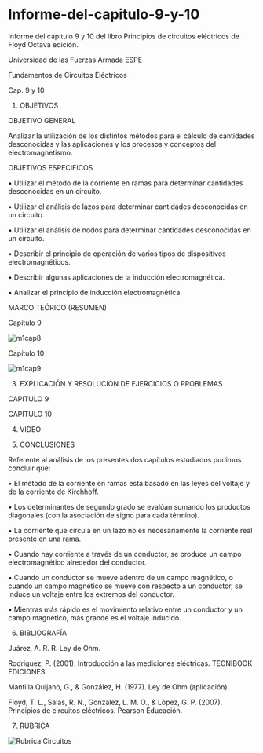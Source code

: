 # Informe-del-capitulo-9-y-10
Informe del capitulo 9 y 10 del libro Principios de circuitos eléctricos de Floyd Octava edición.

Universidad de las Fuerzas Armada ESPE

Fundamentos de Circuitos Eléctricos

Cap. 9 y 10

1.	OBJETIVOS

OBJETIVO GENERAL

Analizar la utilización de los distintos métodos para el cálculo de cantidades desconocidas y las aplicaciones y los procesos y conceptos del electromagnetismo.

OBJETIVOS ESPECIFICOS 

•	Utilizar el método de la corriente en ramas para determinar cantidades desconocidas en un circuito.

•	Utilizar el análisis de lazos para determinar cantidades desconocidas en un circuito.

•	Utilizar el análisis de nodos para determinar cantidades desconocidas en un circuito.

•	Describir el principio de operación de varios tipos de dispositivos electromagnéticos.

•	Describir algunas aplicaciones de la inducción electromagnética.

•	Analizar el principio de inducción electromagnética.

MARCO TEÓRICO (RESUMEN)

Capítulo 9

![m1cap8](https://user-images.githubusercontent.com/105675013/177662900-e6c2f29d-40b2-4fde-a0ef-d5c5cabcd916.jpg)

Capítulo 10

![m1cap9](https://user-images.githubusercontent.com/105675013/177662935-78c2b755-a57c-46ca-af37-4fdf03ef6ec1.jpg)

3.	EXPLICACIÓN Y RESOLUCIÓN DE EJERCICIOS O PROBLEMAS

CAPITULO 9



CAPITULO 10

4. VIDEO

5.	CONCLUSIONES

Referente al análisis de los presentes dos capítulos estudiados pudimos concluir que: 

•	 El método de la corriente en ramas está basado en las leyes del voltaje y de la corriente de Kirchhoff.

•	Los determinantes de segundo grado se evalúan sumando los productos diagonales (con la asociación de signo para cada término).

•	La corriente que circula en un lazo no es necesariamente la corriente real presente en una rama.

•	Cuando hay corriente a través de un conductor, se produce un campo electromagnético alrededor del conductor.

•	Cuando un conductor se mueve adentro de un campo magnético, o cuando un campo magnético se mueve con respecto a un conductor, se induce un voltaje entre los extremos del conductor.

•	Mientras más rápido es el movimiento relativo entre un conductor y un campo magnético, más grande es el voltaje inducido.

6. BIBLIOGRAFÍA

Juárez, A. R. R. Ley de Ohm.

Rodriguez, P. (2001). Introducción a las mediciones eléctricas. TECNIBOOK EDICIONES.

Mantilla Quijano, G., & González, H. (1977). Ley de Ohm (aplicación).

Floyd, T. L., Salas, R. N., González, L. M. O., & López, G. P. (2007). Principios de circuitos eléctricos. Pearson Educación.

7.	RUBRICA

![Rubrica Circuitos](https://user-images.githubusercontent.com/105675013/177663222-a81cd685-c795-4c78-a302-42817f8d3202.jpg)
